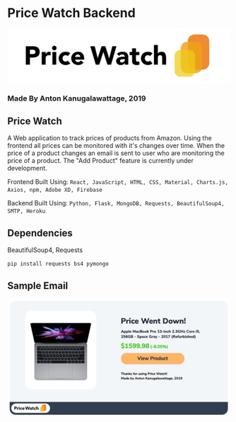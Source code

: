 # Price Watch Backend

![image0](https://raw.githubusercontent.com/AntonKanug/Price-Watch-BE/master/assets/logoTitle.png)
### Made By Anton Kanugalawattage, 2019 

## Price Watch

A Web application to track prices of products from Amazon. Using the frontend all prices can be monitored with it's changes over time. When the price of a product changes an email is sent to user who are monitoring the price of a product. The "Add Product" feature is currently under development.

Frontend Built Using: `React, JavaScript, HTML, CSS, Material, Charts.js, Axios, npm, Adobe XD, Firebase`

Backend Built Using: `Python, Flask, MongoDB, Requests, BeautifulSoup4, SMTP, Heroku`


## Dependencies  

BeautifulSoup4, Requests

```
pip install requests bs4 pymongo
```


## Sample Email  

![image1](https://raw.githubusercontent.com/AntonKanug/Price-Watch-BE/master/assets/sample.png)
